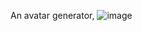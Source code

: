 An avatar generator,
![image](https://github.com/errwnd/avatarGen/assets/37244926/77d80e99-1877-42b0-a2b2-2475c935820e)
